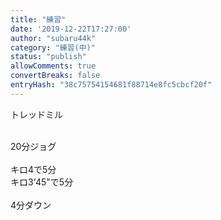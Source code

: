 ```yaml
---
title: "練習"
date: '2019-12-22T17:27:00'
author: "subaru44k"
category: "練習(中)"
status: "publish"
allowComments: true
convertBreaks: false
entryHash: "38c75754154681f88714e8fc5cbcf20f"
---
```

トレッドミル<div><br></div><div>20分ジョグ<div><br></div><div>キロ4で5分</div><div>キロ3'45"で5分</div><div><br></div><div>4分ダウン</div></div>
